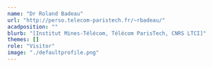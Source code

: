 ```yaml
---
name: "Dr Roland Badeau"
url: "http://perso.telecom-paristech.fr/~rbadeau/"
acadposition: ""
blurb: "[Institut Mines-Télécom, Télécom ParisTech, CNRS LTCI]"
themes: []
role: "Visitor"
image: "./defaultprofile.png"
---
```

